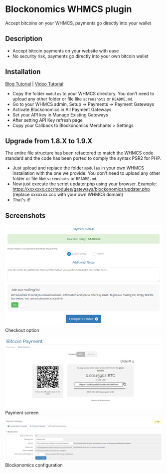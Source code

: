 # Blockonomics WHMCS plugin #
Accept bitcoins on your WHMCS, payments go directly into your wallet

## Description ##
- Accept bitcoin payments on your website with ease
- No security risk, payments go directly into your own bitcoin wallet

## Installation ##
[Blog Tutorial](https://blog.blockonomics.co/friendly-bitcoin-payments-for-web-hosting-businesses-using-whmcs-88de8eef4e81) | [Video Tutorial](https://www.youtube.com/watch?v=jORcxsV-OOg)

- Copy the folder `modules` to your WHMCS directory. You don't need to upload any other folder or file like `screnshots` or `README.md`.
- Go to your WHMCS admin, Setup -> Payments -> Payment Gateways
- Activate Blockonomics in All Payment Gateways
- Set your API key in Manage Existing Gateways
- After setting API Key refresh page
- Copy your Callback to Blockonomics Merchants > Settings

## Upgrade from 1.8.X to 1.9.X ##
The entire file structure has been refactored to match the WHMCS code standard and the code has been ported to comply the syntax PSR2 for PHP.

- Just upload and replace the folder `modules` in your own WHMCS installation with the one we provide. You don't need to upload any other folder or file like `screnshots` or `README.md`.
- Now just execute the script updater.php using your browser. Example: https://xxxxxxx.ccc/modules/gateways/blockonomics/updater.php (replace xxxxxxx.ccc with your own WHMCS domain)
- That's it!

## Screenshots ##

![](screenshots/screenshot-1.png)
Checkout option

![](screenshots/screenshot-2.png)
Payment screen

![](screenshots/screenshot-3.png)
Blockonomics configuration
